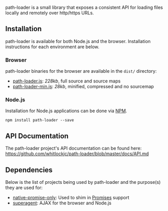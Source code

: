 path-loader is a small library that exposes a consistent API for loading files locally and remotely over http/https
URLs.

## Installation

path-loader is available for both Node.js and the browser.  Installation instructions for each environment are below.

### Browser

path-loader binaries for the browser are available in the `dist/` directory:

* [path-loader.js](https://raw.github.com/whitlockjc/path-loader/master/dist/path-loader.js): _228kb_, full source  and source maps
* [path-loader-min.js](https://raw.github.com/whitlockjc/path-loader/master/dist/path-loader-min.js): _28kb_, minified, compressed and no sourcemap

### Node.js

Installation for Node.js applications can be done via [NPM][npm].

```
npm install path-loader --save
```

## API Documentation

The path-loader project's API documentation can be found here: https://github.com/whitlockjc/path-loader/blob/master/docs/API.md

## Dependencies

Below is the list of projects being used by path-loader and the purpose(s) they are used for:

* [native-promise-only][native-promise-only]: Used to shim in [Promises][promises] support
* [superagent][superagent]: AJAX for the browser and Node.js

[native-promise-only]: https://www.npmjs.com/package/native-promise-only
[npm]: https://www.npmjs.org/
[promises]: https://www.promisejs.org/
[superagent]: https://github.com/visionmedia/superagent
